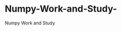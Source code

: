 # Numpy-Work-and-Study-
Numpy Work and Study 
                
                
                                  
                                  
                                                                           
          
                                                                   
           
               
                
                      
               
